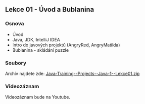 Lekce 01 - Úvod a Bublanina
---------------------------

### Osnova

- Úvod
- Java, JDK, IntelliJ IDEA
- Intro do javových projektů (AngryRed, AngryMatilda)
- Bublanina - skládání puzzle


### Soubory

Archív najdete zde: [Java-Training--Projects--Java-1--Lekce01.zip](/data/2019-podzim/java1/Java-Training--Projects--Java-1--Lekce01.zip)


### Videozáznam

Videozáznam bude na Youtube.

